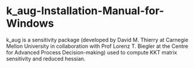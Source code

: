 # k_aug-Installation-Manual-for-Windows
k_aug is a sensitivity package (developed by David M. Thierry at Carnegie Mellon University in collaboration with Prof Lorenz T. Biegler at the Centre for Advanced Process Decision-making) used to compute KKT matrix sensitivity and reduced hessian.
